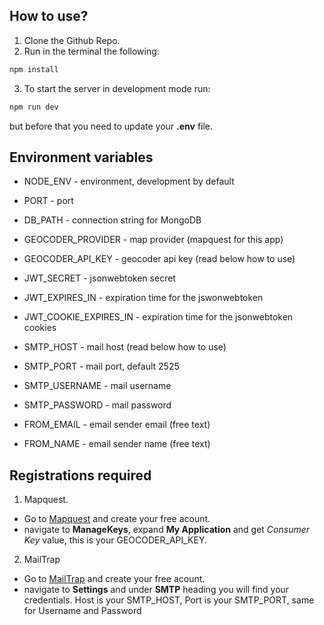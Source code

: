 ## How to use?

1. Clone the Github Repo.
2. Run in the terminal the following:

```bash
npm install
```

3. To start the server in development mode run:

```bash
npm run dev
```

but before that you need to update your **.env** file.

## Environment variables

- NODE_ENV - environment, development by default
- PORT - port
- DB_PATH - connection string for MongoDB

- GEOCODER_PROVIDER - map provider (mapquest for this app)
- GEOCODER_API_KEY - geocoder api key (read below how to use)

- JWT_SECRET - jsonwebtoken secret
- JWT_EXPIRES_IN - expiration time for the jswonwebtoken
- JWT_COOKIE_EXPIRES_IN - expiration time for the jsonwebtoken cookies

- SMTP_HOST - mail host (read below how to use)
- SMTP_PORT - mail port, default 2525
- SMTP_USERNAME - mail username
- SMTP_PASSWORD - mail password
- FROM_EMAIL - email sender email (free text)
- FROM_NAME - email sender name (free text)

## Registrations required

1. Mapquest.

- Go to [Mapquest]('https://developer.mapquest.com/') and create your free acount.
- navigate to **ManageKeys**, expand **My Application** and get _Consumer Key_ value, this is your GEOCODER_API_KEY.

2. MailTrap

- Go to [MailTrap]('https://mailtrap.io/) and create your free acount.
- navigate to **Settings** and under **SMTP** heading you will find your credentials. Host is your SMTP_HOST, Port is your SMTP_PORT, same for Username and Password
